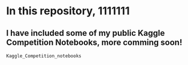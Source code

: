 # In this repository, 1111111
## I have included some of my public Kaggle Competition Notebooks, more comming soon!
```
Kaggle_Competition_notebooks
```
